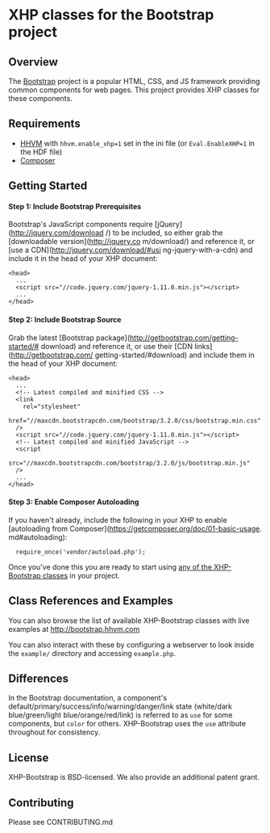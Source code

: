 XHP classes for the Bootstrap project
=====================================

Overview
--------

The [Bootstrap](http://getbootstrap.com) project is a popular HTML, CSS, and
JS framework providing common components for web pages. This project provides
XHP classes for these components.

Requirements
------------

- [HHVM](http://hhvm.com/) with `hhvm.enable_xhp=1` set in the ini file
(or `Eval.EnableXHP=1` in the HDF file)
- [Composer](https://getcomposer.org/)

Getting Started
---------------

#### Step 1: Include Bootstrap Prerequisites

Bootstrap's JavaScript components require [jQuery](http://jquery.com/download
/) to be included, so either grab the [downloadable version](http://jquery.co
m/download/) and reference it, or [use a CDN](http://jquery.com/download/#usi
ng-jquery-with-a-cdn) and include it in the head of your XHP document:

````
<head>
  ...
  <script src="//code.jquery.com/jquery-1.11.0.min.js"></script>
  ...
</head>
````

#### Step 2: Include Bootstrap Source

Grab the latest [Bootstrap package](http://getbootstrap.com/getting-started/#
download) and reference it, or use their [CDN links](http://getbootstrap.com/
getting-started/#download) and include them in the head of your XHP document:

````
<head>
  ...
  <!-- Latest compiled and minified CSS -->
  <link
    rel="stylesheet"
    href="//maxcdn.bootstrapcdn.com/bootstrap/3.2.0/css/bootstrap.min.css"
  />
  <script src="//code.jquery.com/jquery-1.11.0.min.js"></script>
  <!-- Latest compiled and minified JavaScript -->
  <script
    src="//maxcdn.bootstrapcdn.com/bootstrap/3.2.0/js/bootstrap.min.js"
  />
  ...
</head>
````

#### Step 3: Enable Composer Autoloading

If you haven't already, include the following in your XHP to enable
[autoloading from Composer](https://getcomposer.org/doc/01-basic-usage.
md#autoloading):

````
  require_once('vendor/autoload.php');
````

Once you've done this you are ready to start using [any of the XHP-Bootstrap
classes](http://bootstrap.hhvm.com) in your project.

Class References and Examples
-----------------------------

You can also browse the list of available XHP-Bootstrap classes with live
examples at http://bootstrap.hhvm.com

You can also interact with these by configuring a webserver to look inside
the `example/` directory and accessing `example.php`.

Differences
-----------

In the Bootstrap documentation, a component's
default/primary/success/info/warning/danger/link state
(white/dark blue/green/light blue/orange/red/link) is referred to as `use` for
some components, but `color` for others. XHP-Bootstrap uses the `use` attribute
throughout for consistency.

License
-------

XHP-Bootstrap is BSD-licensed. We also provide an additional patent grant.

Contributing
------------

Please see CONTRIBUTING.md
